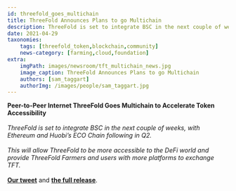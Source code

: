 ```yaml
---
id: threefold_goes_multichain
title: ThreeFold Announces Plans to go Multichain
description: ThreeFold is set to integrate BSC in the next couple of weeks.
date: 2021-04-29
taxonomies:
    tags: [threefold_token,blockchain,community]
    news-category: [farming,cloud,foundation]
extra:
    imgPath: images/newsroom/tft_multichain_news.jpg
    image_caption: ThreeFold Announces Plans to go Multichain
    authors: [sam_taggart]
    authorImg: /images/people/sam_taggart.jpg
---
```


**Peer-to-Peer Internet ThreeFold Goes Multichain to Accelerate Token Accessibility**
<br />
<br />
_ThreeFold is set to integrate BSC in the next couple of weeks, with Ethereum and Huobi’s ECO Chain following in Q2._
<br />
<br />
_This will allow ThreeFold to be more accessible to the DeFi world and provide ThreeFold Farmers and users with more platforms to exchange TFT._
<br />
<br />
**[Our tweet](https://twitter.com/threefold_io/status/1387762711417786368)** and **[the full release](https://bitcoinist.com/peer-to-peer-internet-threefold-goes-multichain-to-accelerate-token-accessibility/)**.


<!-- TODO: Add Tags and Categories -->
